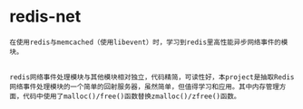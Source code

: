 # redis-net
    在使用redis与memcached（使用libevent）时，学习到redis里高性能异步网络事件的模块。
    
    
    redis网络事件处理模块与其他模块相对独立，代码精简，可读性好，本project是抽取Redis网络事件处理模块的一个简单的回射服务器，虽然简单，但值得学习和应用。其中内存管理方面，代码中使用了malloc()/free()函数替换zmalloc()/zfree()函数。
